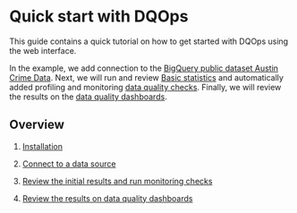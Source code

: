 # Quick start with DQOps
This guide contains a quick tutorial on how to get started with DQOps using the web interface. 

In the example, we add connection to the [BigQuery public dataset Austin Crime Data](https://console.cloud.google.com/marketplace/details/city-of-austin/austin-crime). 
Next, we will run and review [Basic statistics](../working-with-dqo/collecting-basic-data-statistics.md) and automatically added profiling and monitoring [data quality checks](../dqo-concepts/checks/index.md). 
Finally, we will review the results on the [data quality dashboards](../dqo-concepts/types-of-data-quality-dashboards.md). 

## Overview

1. [Installation](installation.md)

2. [Connect to a data source](add-data-source-connection.md)

3. [Review the initial results and run monitoring checks](review-results-and-run-monitoring-checks.md)

4. [Review the results on data quality dashboards](review-results-on-dashboards.md) 

 
